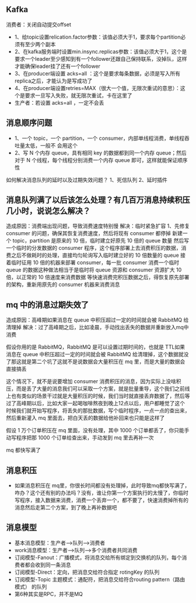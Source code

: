 ## Kafka

消费者：关闭自动提交offset

- 1、给topic设置relication.factor参数：该值必须大于1，要求每个partition必须有至少两个副本
- 2、在kafka服务端时设置min.insync.replicas参数：该值必须大于1，这个是要求一个leader至少感知到有一个follower还跟自己保持联系，没掉队，这样才能确保leader挂了还有一个follower
- 3、在producer端设置 acks=all ：这个是要求每条数据，必须是写入所有replica之后，才能认为是写成功了
- 4、在producer端设置retries=MAX（很大一个值，无限次重试的意思）：这个是要求一旦写入失败，就无限次重试，卡在这里了
- 生产者：若设置 acks=all ，一定不会丢

## 消息顺序问题

- 1、一个 topic，一个 partition，一个 consumer，内部单线程消费，单线程吞吐量太低，一般不	会用这个
- 2、写 N 个内存 queue，具有相同 key 的数据都到同一个内存 queue；然后对于 N 个线程，每个线程分别消费一个内存 queue 即可，这样就能保证顺序性

如何解决消息队列的延时以及过期失效问题？
1、死信队列
2、延时插件

## 消息队列满了以后该怎么处理？有几百万消息持续积压几小时，说说怎么解决？

造成原因：消费端出现问题，导致消费速度特别慢
解决：临时紧急扩容
1、先修复 consumer 的问题，确保其恢复消费速度，然后将现有 consumer 都停掉
新建一个 topic，partition 是原来的 10 倍，临时建立好原先 10 倍的 queue 数量
然后写一个临时的分发数据的 consumer 程序，这个程序部署上去消费积压的数据，消费之后不做耗时的处理，直接均匀轮询写入临时建立好的 10 倍数量的 queue
接着临时征用 10 倍的机器来部署 consumer，每一批 consumer 消费一个临时 queue 的数据这种做法相当于是临时将 queue 资源和 consumer 资源扩大 10 倍，以正常的 10 倍速度来消费数据
等快速消费完积压数据之后，得恢复原先部署的架构，重新用原先的 consumer 机器来消费消息

## mq 中的消息过期失效了

造成原因：高峰期如果消息在 queue 中积压超过一定的时间就会被 RabbitMQ 给清理掉
解决：过了高峰期之后，比如凌晨，手动找出丢失的数据并重新放入mq中消费

假设你用的是 RabbitMQ，RabbitMQ 是可以设置过期时间的，也就是 TTL如果消息在 queue 中积压超过一定的时间就会被 RabbitMQ 给清理掉，这个数据就没了那这就是第二个坑了这就不是说数据会大量积压在 mq 里，而是大量的数据会直接搞丢

这个情况下，就不是说要增加 consumer 消费积压的消息，因为实际上没啥积压，而是丢了大量的消息我们可以采取一个方案，就是批量重导，这个我们之前线上也有类似的场景干过就是大量积压的时候，我们当时就直接丢弃数据了，然后等过了高峰期以后，比如大家一起喝咖啡熬夜到晚上12点以后，用户都睡觉了这个时候我们就开始写程序，将丢失的那批数据，写个临时程序，一点一点的查出来，然后重新灌入 mq 里面去，把白天丢的数据给他补回来也只能是这样了

假设 1 万个订单积压在 mq 里面，没有处理，其中 1000 个订单都丢了，你只能手动写程序把那 1000 个订单给查出来，手动发到 mq 里去再补一次

mq 都快写满了

## 消息积压

- 如果消息积压在 mq里，你很长时间都没有处理掉，此时导致mq都快写满了，咋办？这个还有别的办法吗？没有，谁让你第一个方案执行的太慢了，你临时写程序，接入数据来消费，消费一个丢弃一个，都不要了，快速消费掉所有的消息然后走第二个方案，到了晚上再补数据吧

## 消息模型

- 基本消息模型：生产者–>队列–>消费者
- work消息模型：生产者–>队列–>多个消费者共同消费
- 订阅模型-Fanout：广播模式，将消息交给所有绑定到交换机的队列，每个消费者都会收到同一条消息
- 订阅模型-Direct：定向，把消息交给符合指定 rotingKey 的队列
- 订阅模型-Topic 主题模式：通配符，把消息交给符合routing pattern（路由模式） 的队列
- 第6种其实是RPC，并不是MQ

